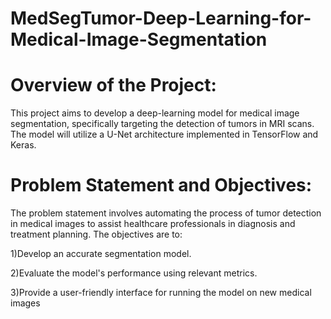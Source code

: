 # MedSegTumor-Deep-Learning-for-Medical-Image-Segmentation

# Overview of the Project:
This project aims to develop a deep-learning model for medical image segmentation, specifically targeting the detection of tumors in MRI scans. The model will utilize a U-Net architecture implemented in TensorFlow and Keras.

# Problem Statement and Objectives:
The problem statement involves automating the process of tumor detection in medical images to assist healthcare professionals in diagnosis and treatment planning. The objectives are to:

1)Develop an accurate segmentation model.

2)Evaluate the model's performance using relevant metrics.

3)Provide a user-friendly interface for running the model on new medical images
